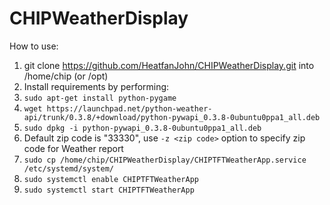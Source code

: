 # CHIPWeatherDisplay

How to use:

1. git clone https://github.com/HeatfanJohn/CHIPWeatherDisplay.git into /home/chip (or /opt)
2. Install requirements by performing:
  1. `sudo apt-get install python-pygame`
  2. `wget https://launchpad.net/python-weather-api/trunk/0.3.8/+download/python-pywapi_0.3.8-0ubuntu0ppa1_all.deb`
  3. `sudo dpkg -i python-pywapi_0.3.8-0ubuntu0ppa1_all.deb`
3. Default zip code is "33330", use `-z <zip code>` option to specify zip code for Weather report
4. `sudo cp /home/chip/CHIPWeatherDisplay/CHIPTFTWeatherApp.service /etc/systemd/system/`
5. `sudo systemctl enable CHIPTFTWeatherApp`
6. `sudo systemctl start CHIPTFTWeatherApp`


